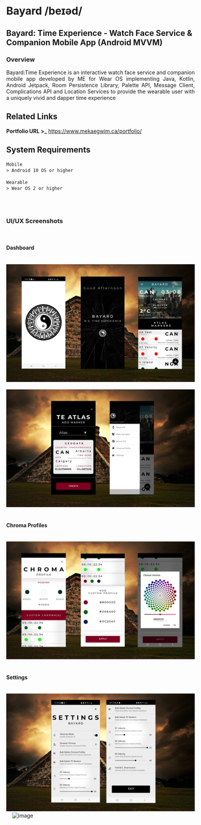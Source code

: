 # Bayard /beɪəd/
## Bayard: Time Experience - Watch Face Service & Companion Mobile App (Android MVVM)

### Overview
<p align="justify">Bayard:Time Experience is an interactive watch face service and companion mobile app developed by ME for Wear OS implementing Java, Kotlin, Android Jetpack, Room Persistence Library, Palette API, Message Client, Complications API and Location Services to provide the wearable user with a uniquely vivid and dapper time experience</p>

## Related Links

**Portfolio URL >_** https://www.mekaegwim.ca/portfolio/
<br>

## System Requirements

```
Mobile
> Android 10 OS or higher

Wearable
> Wear OS 2 or higher

```

<br><br>
### UI/UX Screenshots
&nbsp;
#### Dashboard
&nbsp;
![alt text](imgstore/bte_screenshots1.png)
&nbsp;
![image](imgstore/bte_screenshots2.png)
&nbsp;
#### Chroma Profiles
&nbsp;
![image](imgstore/bte_screenshots3.png)
&nbsp;
#### Settings
&nbsp;
![image](imgstore/bte_screenshots4.png)
&nbsp;
&nbsp;
![image](imgstore/bte_preview.gif)